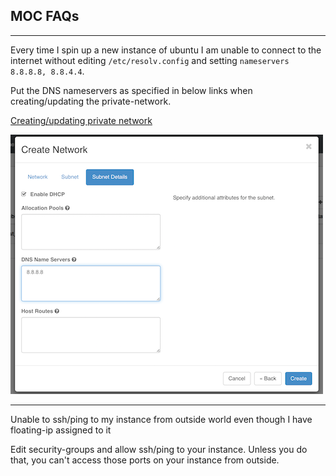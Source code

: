 ## MOC FAQs

---

Every time I spin up a new instance of ubuntu I am unable to connect to the internet without editing 
`/etc/resolv.config` and setting `nameservers 8.8.8.8, 8.8.4.4`. 

Put the DNS nameservers as specified in below links when creating/updating the private-network.

[Creating/updating private network](../openstack/Set-up-a-Private-Network.html)

![](../_static/img/create_network_details.png)

---

Unable to ssh/ping to my instance from outside world even though I have floating-ip assigned to it

Edit security-groups and allow ssh/ping to your instance. Unless you do that, you can't access those ports on your instance from outside.
